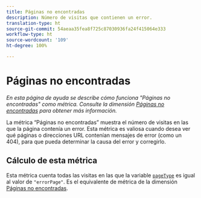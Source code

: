 ```yaml
---
title: Páginas no encontradas
description: Número de visitas que contienen un error.
translation-type: ht
source-git-commit: 54aeaa35fea8f725c87030936fa24f415064e333
workflow-type: ht
source-wordcount: '109'
ht-degree: 100%

---
```



# Páginas no encontradas

*En esta página de ayuda se describe cómo funciona &quot;Páginas no encontradas&quot; como métrica. Consulte la dimensión [Páginas no encontradas](../dimensions/pages-not-found.md) para obtener más información.*

La métrica “Páginas no encontradas” muestra el número de visitas en las que la página contenía un error. Esta métrica es valiosa cuando desea ver qué páginas o direcciones URL contenían mensajes de error (como un 404), para que pueda determinar la causa del error y corregirlo.

## Cálculo de esta métrica

Esta métrica cuenta todas las visitas en las que la variable [`pageType`](/help/implement/vars/page-vars/pagetype.md) es igual al valor de `"errorPage"`. Es el equivalente de métrica de la dimensión [Páginas no encontradas](../dimensions/pages-not-found.md).